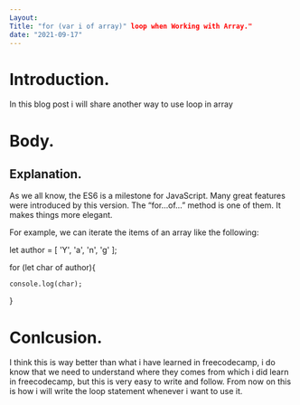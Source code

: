 ```yaml
---
Layout: 
Title: "for (var i of array)" loop when Working with Array."
date: "2021-09-17"
---
```


# Introduction.

In this blog post i will share another way to use loop in array


# Body.

## Explanation.

As we all know, the ES6 is a milestone for JavaScript. Many great features were introduced by this version. The “for…of…” method is one of them. It makes things more elegant.

For example, we can iterate the items of an array like the following:

let author = [ 'Y', 'a', 'n', 'g' ];

for (let char of author){
    
    console.log(char);
}

# Conlcusion.

I think this is way better than what i have learned in freecodecamp, i do know that we need to understand where they comes from which i did learn in freecodecamp, but this is very easy to write and follow. From now on this is how i will write the loop statement whenever i want to use it.
